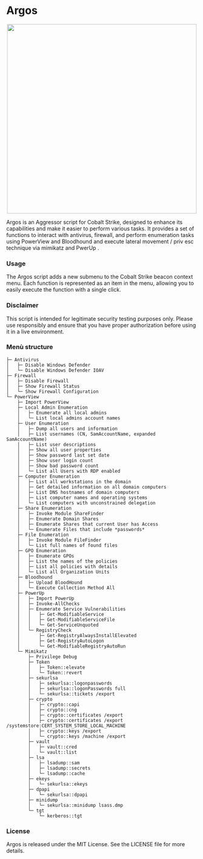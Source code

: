 # Argos
<p align="center">
  <img src="https://github.com/YoruYagami/Argos/assets/70035442/1b96abda-950c-4fec-8f8b-7c6c263bba66" width="500">
</p>

Argos is an Aggressor script for Cobalt Strike, designed to enhance its capabilities and make it easier to perform various tasks. It provides a set of functions to interact with antivirus, firewall, and perform enumeration tasks using PowerView and Bloodhound and execute lateral movement / priv esc technique via mimikatz and PwerUp .

### Usage
The Argos script adds a new submenu to the Cobalt Strike beacon context menu. Each function is represented as an item in the menu, allowing you to easily execute the function with a single click.

### Disclaimer
This script is intended for legitimate security testing purposes only. Please use responsibly and ensure that you have proper authorization before using it in a live environment.

### Menù structure
```
├─ Antivirus
│   ├─ Disable Windows Defender
│   └─ Disable Windows Defender IOAV
├─ Firewall
│   ├─ Disable Firewall
│   ├─ Show Firewall Status
│   └─ Show Firewall Configuration
└─ PowerView
    ├─ Import PowerView
    ├─ Local Admin Enumeration
    │   ├─ Enumerate all local admins
    │   └─ List local admins account names
    ├─ User Enumeration
    │   ├─ Dump all users and information
    │   ├─ List usernames (CN, SamAccountName, expanded SamAccountName)
    │   ├─ List user descriptions
    │   ├─ Show all user properties
    │   ├─ Show password last set date
    │   ├─ Show user login count
    │   ├─ Show bad password count
    │   └─ List all Users with RDP enabled
    ├─ Computer Enumeration
    │   ├─ List all workstations in the domain
    │   ├─ Get detailed information on all domain computers
    │   ├─ List DNS hostnames of domain computers
    │   ├─ List computer names and operating systems
    │   └─ List computers with unconstrained delegation
    ├─ Share Enumeration
    │   ├─ Invoke Module ShareFinder
    │   ├─ Enumerate Domain Shares
    │   ├─ Enumerate Shares that current User has Access
    │   └─ Enumerate Files that include *passwords*
    ├─ File Enumeration
    │   ├─ Invoke Module FileFinder
    │   └─ List full names of found files
    ├─ GPO Enumeration
    │   ├─ Enumerate GPOs
    │   ├─ List the names of the policies
    │   ├─ List all policies with details
    │   └─ List all Organization Units
    ├─ Bloodhound
    │   ├─ Upload BloodHound
    │   └─ Execute Collection Method All
    ├─ PowerUp
    │   ├─ Import PowerUp
    │   ├─ Invoke-AllChecks
    │   ├─ Enumerate Service Vulnerabilities
    │   │   ├─ Get-ModifiableService
    │   │   ├─ Get-ModifiableServiceFile
    │   │   └─ Get-ServiceUnquoted
    │   └─ RegistryCheck
    │       ├─ Get-RegistryAlwaysInstallElevated
    │       ├─ Get-RegistryAutoLogon
    │       └─ Get-ModifiableRegistryAutoRun
    └─ Mimikatz
        ├─ Privilege Debug
        ├─ Token
        │   ├─ Token::elevate
        │   └─ Token::revert
        ├─ sekurlsa
        │   ├─ sekurlsa::logonpasswords
        │   ├─ sekurlsa::logonPasswords full
        │   └─ sekurlsa::tickets /export
        ├─ crypto
        │   ├─ crypto::capi
        │   ├─ crypto::cng
        │   ├─ crypto::certificates /export
        │   ├─ crypto::certificates /export /systemstore:CERT_SYSTEM_STORE_LOCAL_MACHINE
        │   ├─ crypto::keys /export
        │   └─ crypto::keys /machine /export
        ├─ vault
        │   ├─ vault::cred
        │   └─ vault::list
        ├─ lsa
        │   ├─ lsadump::sam
        │   ├─ lsadump::secrets
        │   └─ lsadump::cache
        ├─ ekeys
        │   └─ sekurlsa::ekeys
        ├─ dpapi
        │   └─ sekurlsa::dpapi
        ├─ minidump
        │   └─ sekurlsa::minidump lsass.dmp
        └─ tgt
            └─ kerberos::tgt
```

### License
Argos is released under the MIT License. See the LICENSE file for more details.
